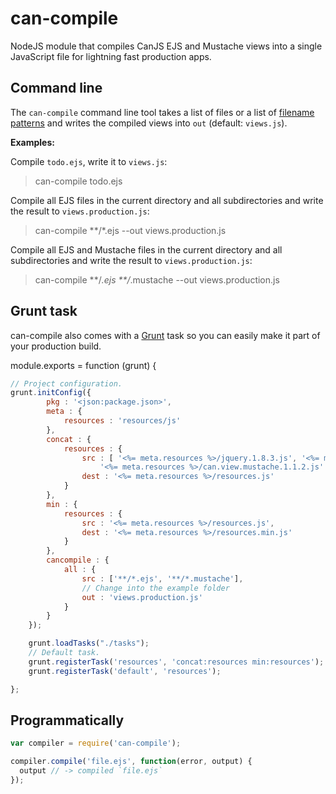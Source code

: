 # can-compile

NodeJS module that compiles CanJS EJS and Mustache views into a single JavaScript file for lightning fast
production apps.

## Command line

The `can-compile` command line tool takes a list of files or a list of [filename patterns](https://github.com/isaacs/minimatch) and writes the compiled views into `out` (default: `views.js`).

__Examples:__

Compile `todo.ejs`, write it to `views.js`:

> can-compile todo.ejs

Compile all EJS files in the current directory and all subdirectories and write the result to `views.production.js`:

> can-compile **/*.ejs --out views.production.js

Compile all EJS and Mustache files in the current directory and all subdirectories and write the result to
`views.production.js`:

> can-compile **/*.ejs **/*.mustache --out views.production.js

## Grunt task

can-compile also comes with a [Grunt](http://gruntjs.com) task so you can easily make it part of your production build.

module.exports = function (grunt) {

```javascript
// Project configuration.
grunt.initConfig({
		pkg : '<json:package.json>',
		meta : {
			resources : 'resources/js'
		},
		concat : {
			resources : {
				src : [ '<%= meta.resources %>/jquery.1.8.3.js', '<%= meta.resources %>/can.jquery.1.1.2.js',
					'<%= meta.resources %>/can.view.mustache.1.1.2.js' ],
				dest : '<%= meta.resources %>/resources.js'
			}
		},
		min : {
			resources : {
				src : '<%= meta.resources %>/resources.js',
				dest : '<%= meta.resources %>/resources.min.js'
			}
		},
		cancompile : {
			all : {
				src : ['**/*.ejs', '**/*.mustache'],
				// Change into the example folder
				out : 'views.production.js'
			}
		}
	});

	grunt.loadTasks("./tasks");
	// Default task.
	grunt.registerTask('resources', 'concat:resources min:resources');
	grunt.registerTask('default', 'resources');

};
```

## Programmatically

```javascript
var compiler = require('can-compile');

compiler.compile('file.ejs', function(error, output) {
  output // -> compiled `file.ejs`
});
```